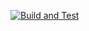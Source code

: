 [![Build and Test](https://github.com/pzarebski/AppointmentNotificationManager/actions/workflows/dotnet.yml/badge.svg?branch=master)](https://github.com/pzarebski/AppointmentNotificationManager/actions/workflows/dotnet.yml)
